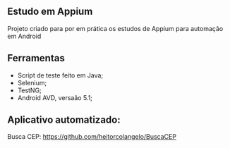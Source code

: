 ## Estudo em Appium

Projeto criado para por em prática os estudos de Appium para automação em Android

## Ferramentas

- Script de teste feito em Java;
- Selenium;
- TestNG;
- Android AVD, versaão 5.1;

## Aplicativo automatizado:

Busca CEP: https://github.com/heitorcolangelo/BuscaCEP
